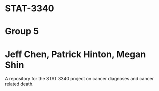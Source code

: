 # STAT-3340
# Group 5
# Jeff Chen, Patrick Hinton, Megan Shin

A repository for the STAT 3340 project on cancer diagnoses and cancer related death.
